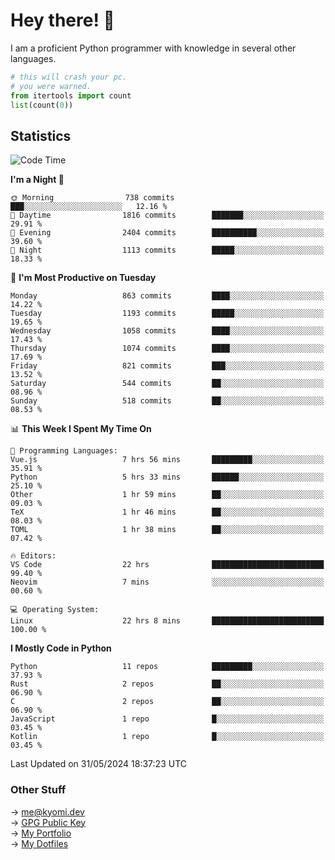 # Hey there! 👋

I am a proficient Python programmer with knowledge in several other languages.

```py
# this will crash your pc.
# you were warned.
from itertools import count
list(count(0))
```

## Statistics
<!--START_SECTION:waka-->
![Code Time](http://img.shields.io/badge/Code%20Time-1%2C125%20hrs%2036%20mins-blue)

**I'm a Night 🦉** 

```text
🌞 Morning                738 commits         ███░░░░░░░░░░░░░░░░░░░░░░   12.16 % 
🌆 Daytime                1816 commits        ███████░░░░░░░░░░░░░░░░░░   29.91 % 
🌃 Evening                2404 commits        ██████████░░░░░░░░░░░░░░░   39.60 % 
🌙 Night                  1113 commits        █████░░░░░░░░░░░░░░░░░░░░   18.33 % 
```
📅 **I'm Most Productive on Tuesday** 

```text
Monday                   863 commits         ████░░░░░░░░░░░░░░░░░░░░░   14.22 % 
Tuesday                  1193 commits        █████░░░░░░░░░░░░░░░░░░░░   19.65 % 
Wednesday                1058 commits        ████░░░░░░░░░░░░░░░░░░░░░   17.43 % 
Thursday                 1074 commits        ████░░░░░░░░░░░░░░░░░░░░░   17.69 % 
Friday                   821 commits         ███░░░░░░░░░░░░░░░░░░░░░░   13.52 % 
Saturday                 544 commits         ██░░░░░░░░░░░░░░░░░░░░░░░   08.96 % 
Sunday                   518 commits         ██░░░░░░░░░░░░░░░░░░░░░░░   08.53 % 
```


📊 **This Week I Spent My Time On** 

```text
💬 Programming Languages: 
Vue.js                   7 hrs 56 mins       █████████░░░░░░░░░░░░░░░░   35.91 % 
Python                   5 hrs 33 mins       ██████░░░░░░░░░░░░░░░░░░░   25.10 % 
Other                    1 hr 59 mins        ██░░░░░░░░░░░░░░░░░░░░░░░   09.03 % 
TeX                      1 hr 46 mins        ██░░░░░░░░░░░░░░░░░░░░░░░   08.03 % 
TOML                     1 hr 38 mins        ██░░░░░░░░░░░░░░░░░░░░░░░   07.42 % 

🔥 Editors: 
VS Code                  22 hrs              █████████████████████████   99.40 % 
Neovim                   7 mins              ░░░░░░░░░░░░░░░░░░░░░░░░░   00.60 % 

💻 Operating System: 
Linux                    22 hrs 8 mins       █████████████████████████   100.00 % 
```

**I Mostly Code in Python** 

```text
Python                   11 repos            █████████░░░░░░░░░░░░░░░░   37.93 % 
Rust                     2 repos             ██░░░░░░░░░░░░░░░░░░░░░░░   06.90 % 
C                        2 repos             ██░░░░░░░░░░░░░░░░░░░░░░░   06.90 % 
JavaScript               1 repo              █░░░░░░░░░░░░░░░░░░░░░░░░   03.45 % 
Kotlin                   1 repo              █░░░░░░░░░░░░░░░░░░░░░░░░   03.45 % 
```




 Last Updated on 31/05/2024 18:37:23 UTC
<!--END_SECTION:waka-->

### Other Stuff

→ [me@kyomi.dev](mailto:me@kyomi.dev)\
→ [GPG Public Key](https://github.com/bitterteriyaki.gpg)\
→ [My Portfolio](https://kyomi.dev)\
→ [My Dotfiles](https://github.com/bitterteriyaki/dotfiles)

